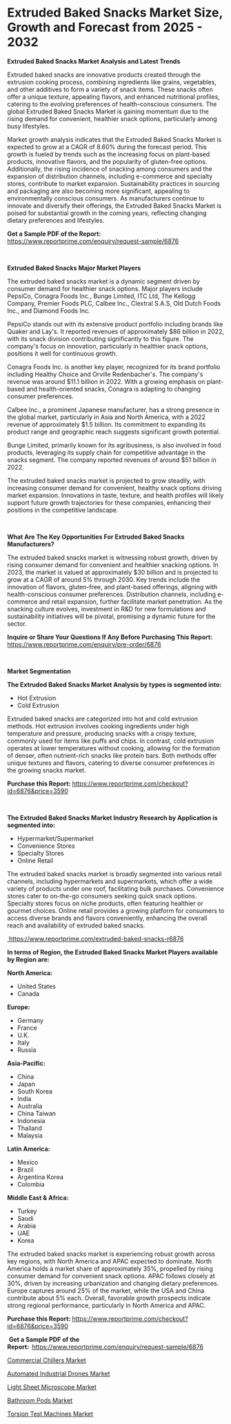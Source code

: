 <p><h1>Extruded Baked Snacks Market Size, Growth and Forecast from 2025 - 2032</h1></p><p><strong>Extruded Baked Snacks Market Analysis and Latest Trends</strong></p>
<p><p>Extruded baked snacks are innovative products created through the extrusion cooking process, combining ingredients like grains, vegetables, and other additives to form a variety of snack items. These snacks often offer a unique texture, appealing flavors, and enhanced nutritional profiles, catering to the evolving preferences of health-conscious consumers. The global Extruded Baked Snacks Market is gaining momentum due to the rising demand for convenient, healthier snack options, particularly among busy lifestyles.</p><p>Market growth analysis indicates that the Extruded Baked Snacks Market is expected to grow at a CAGR of 8.60% during the forecast period. This growth is fueled by trends such as the increasing focus on plant-based products, innovative flavors, and the popularity of gluten-free options. Additionally, the rising incidence of snacking among consumers and the expansion of distribution channels, including e-commerce and specialty stores, contribute to market expansion. Sustainability practices in sourcing and packaging are also becoming more significant, appealing to environmentally conscious consumers. As manufacturers continue to innovate and diversify their offerings, the Extruded Baked Snacks Market is poised for substantial growth in the coming years, reflecting changing dietary preferences and lifestyles.</p></p>
<p><strong>Get a Sample PDF of the Report:&nbsp;</strong> <a href="https://www.reportprime.com/enquiry/request-sample/6876?utm_campaign=3139&utm_medium=2&utm_source=Github&utm_content=ia&utm_term=19032025&utm_id=extruded-baked-snacks">https://www.reportprime.com/enquiry/request-sample/6876</a></p>
<p>&nbsp;</p>
<p><strong>Extruded Baked Snacks Major Market Players</strong></p>
<p><p>The extruded baked snacks market is a dynamic segment driven by consumer demand for healthier snack options. Major players include PepsiCo, Conagra Foods Inc., Bunge Limited, ITC Ltd, The Kellogg Company, Premier Foods PLC, Calbee Inc., Clextral S.A.S, Old Dutch Foods Inc., and Diamond Foods Inc. </p><p>PepsiCo stands out with its extensive product portfolio including brands like Quaker and Lay's. It reported revenues of approximately $86 billion in 2022, with its snack division contributing significantly to this figure. The company's focus on innovation, particularly in healthier snack options, positions it well for continuous growth.</p><p>Conagra Foods Inc. is another key player, recognized for its brand portfolio including Healthy Choice and Orville Redenbacher's. The company's revenue was around $11.1 billion in 2022. With a growing emphasis on plant-based and health-oriented snacks, Conagra is adapting to changing consumer preferences.</p><p>Calbee Inc., a prominent Japanese manufacturer, has a strong presence in the global market, particularly in Asia and North America, with a 2022 revenue of approximately $1.5 billion. Its commitment to expanding its product range and geographic reach suggests significant growth potential.</p><p>Bunge Limited, primarily known for its agribusiness, is also involved in food products, leveraging its supply chain for competitive advantage in the snacks segment. The company reported revenues of around $51 billion in 2022.</p><p>The extruded baked snacks market is projected to grow steadily, with increasing consumer demand for convenient, healthy snack options driving market expansion. Innovations in taste, texture, and health profiles will likely support future growth trajectories for these companies, enhancing their positions in the competitive landscape.</p></p>
<p>&nbsp;</p>
<p><strong>What Are The Key Opportunities For Extruded Baked Snacks Manufacturers?</strong></p>
<p><p>The extruded baked snacks market is witnessing robust growth, driven by rising consumer demand for convenient and healthier snacking options. In 2023, the market is valued at approximately $30 billion and is projected to grow at a CAGR of around 5% through 2030. Key trends include the innovation of flavors, gluten-free, and plant-based offerings, aligning with health-conscious consumer preferences. Distribution channels, including e-commerce and retail expansion, further facilitate market penetration. As the snacking culture evolves, investment in R&D for new formulations and sustainability initiatives will be pivotal, promising a dynamic future for the sector.</p></p>
<p><strong>Inquire or Share Your Questions If Any Before Purchasing This Report:</strong> <a href="https://www.reportprime.com/enquiry/pre-order/6876?utm_campaign=3139&utm_medium=2&utm_source=Github&utm_content=ia&utm_term=19032025&utm_id=extruded-baked-snacks">https://www.reportprime.com/enquiry/pre-order/6876</a></p>
<p>&nbsp;</p>
<p><strong>Market Segmentation</strong></p>
<p><strong>The Extruded Baked Snacks Market Analysis by types is segmented into:</strong></p>
<p><ul><li>Hot Extrusion</li><li>Cold Extrusion</li></ul></p>
<p><p>Extruded baked snacks are categorized into hot and cold extrusion methods. Hot extrusion involves cooking ingredients under high temperature and pressure, producing snacks with a crispy texture, commonly used for items like puffs and chips. In contrast, cold extrusion operates at lower temperatures without cooking, allowing for the formation of denser, often nutrient-rich snacks like protein bars. Both methods offer unique textures and flavors, catering to diverse consumer preferences in the growing snacks market.</p></p>
<p><strong>Purchase this Report:&nbsp;</strong><a href="https://www.reportprime.com/checkout?id=6876&price=3590&utm_campaign=3139&utm_medium=2&utm_source=Github&utm_content=ia&utm_term=19032025&utm_id=extruded-baked-snacks">https://www.reportprime.com/checkout?id=6876&price=3590</a></p>
<p>&nbsp;</p>
<p><strong>The Extruded Baked Snacks Market Industry Research by Application is segmented into:</strong></p>
<p><ul><li>Hypermarket/Supermarket</li><li>Convenience Stores</li><li>Specialty Stores</li><li>Online Retail</li></ul></p>
<p><p>The extruded baked snacks market is broadly segmented into various retail channels, including hypermarkets and supermarkets, which offer a wide variety of products under one roof, facilitating bulk purchases. Convenience stores cater to on-the-go consumers seeking quick snack options. Specialty stores focus on niche products, often featuring healthier or gourmet choices. Online retail provides a growing platform for consumers to access diverse brands and flavors conveniently, enhancing the overall reach and availability of extruded baked snacks.</p></p>
<p><a href="https://www.reportprime.com/extruded-baked-snacks-r6876?utm_campaign=3139&utm_medium=2&utm_source=Github&utm_content=ia&utm_term=19032025&utm_id=extruded-baked-snacks">&nbsp;https://www.reportprime.com/extruded-baked-snacks-r6876</a></p>
<p><strong>In terms of Region, the Extruded Baked Snacks Market Players available by Region are:</strong></p>
<p>
    <p> <strong> North America: </strong>
        <ul>
            <li>United States</li>
            <li>Canada</li>
        </ul>
        </p> 
    <p> <strong> Europe: </strong>
        <ul>
            <li>Germany</li>
            <li>France</li>
            <li>U.K.</li>
            <li>Italy</li>
            <li>Russia</li>
        </ul>
        </p> 
    <p> <strong> Asia-Pacific: </strong>
        <ul>
            <li>China</li>
            <li>Japan</li>
            <li>South Korea</li>
            <li>India</li>
            <li>Australia</li>
            <li>China Taiwan</li>
            <li>Indonesia</li>
            <li>Thailand</li>
            <li>Malaysia</li>
        </ul>
        </p> 
    <p> <strong> Latin America: </strong>
        <ul>
            <li>Mexico</li>
            <li>Brazil</li>
            <li>Argentina Korea</li>
            <li>Colombia</li>
        </ul>
        </p> 
    <p> <strong> Middle East & Africa: </strong>
        <ul>
            <li>Turkey</li>
            <li>Saudi</li>
            <li>Arabia</li>
            <li>UAE</li>
            <li>Korea</li>
        </ul>
    </p>
    </p>
<p><p>The extruded baked snacks market is experiencing robust growth across key regions, with North America and APAC expected to dominate. North America holds a market share of approximately 35%, propelled by rising consumer demand for convenient snack options. APAC follows closely at 30%, driven by increasing urbanization and changing dietary preferences. Europe captures around 25% of the market, while the USA and China contribute about 5% each. Overall, favorable growth prospects indicate strong regional performance, particularly in North America and APAC.</p></p>
<p><strong>Purchase this Report: </strong><a href="https://www.reportprime.com/checkout?id=6876&price=3590&utm_campaign=3139&utm_medium=2&utm_source=Github&utm_content=ia&utm_term=19032025&utm_id=extruded-baked-snacks">https://www.reportprime.com/checkout?id=6876&price=3590</a></p>
<p>&nbsp;<strong>Get a Sample PDF of the Report:&nbsp;&nbsp;</strong><a href="https://www.reportprime.com/enquiry/request-sample/6876?utm_campaign=3139&utm_medium=2&utm_source=Github&utm_content=ia&utm_term=19032025&utm_id=extruded-baked-snacks">https://www.reportprime.com/enquiry/request-sample/6876</a></p>
<p><strong></strong></p>
<p><p><a href="https://www.linkedin.com/pulse/significant-competition-expected-commercial-chillers-market-1d16f?utm_campaign=3139&utm_medium=2&utm_source=Github&utm_content=ia&utm_term=19032025&utm_id=extruded-baked-snacks">Commercial Chillers Market</a></p><p><a href="https://www.linkedin.com/pulse/projected-cagr-89-report-automated-industrial-drones-market-analysis-diajf?utm_campaign=3139&utm_medium=2&utm_source=Github&utm_content=ia&utm_term=19032025&utm_id=extruded-baked-snacks">Automated Industrial Drones Market</a></p><p><a href="https://www.linkedin.com/pulse/light-sheet-microscope-market-size-type-product-global-s2aaf?utm_campaign=3139&utm_medium=2&utm_source=Github&utm_content=ia&utm_term=19032025&utm_id=extruded-baked-snacks">Light Sheet Microscope Market</a></p><p><a href="https://www.linkedin.com/pulse/bathroom-pods-market-growth-projections-135-cagr-from-2025-fat7f?utm_campaign=3139&utm_medium=2&utm_source=Github&utm_content=ia&utm_term=19032025&utm_id=extruded-baked-snacks">Bathroom Pods Market</a></p><p><a href="https://www.linkedin.com/pulse/torsion-test-machines-market-dynamics-future-growth-prediction-rjiaf?utm_campaign=3139&utm_medium=2&utm_source=Github&utm_content=ia&utm_term=19032025&utm_id=extruded-baked-snacks">Torsion Test Machines Market</a></p></p>